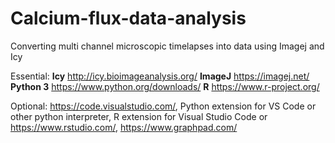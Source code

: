 # Calcium-flux-data-analysis
Converting multi channel microscopic timelapses into data using Imagej and Icy

Essential:
**Icy**       http://icy.bioimageanalysis.org/
**ImageJ**    https://imagej.net/
**Python 3**  https://www.python.org/downloads/
**R**         https://www.r-project.org/

Optional: https://code.visualstudio.com/, Python extension for VS Code or other python interpreter, R extension for Visual Studio Code or https://www.rstudio.com/, https://www.graphpad.com/
